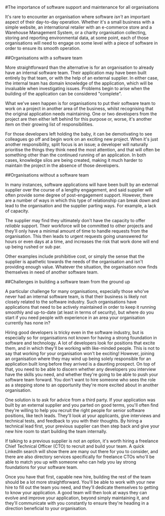 #The importance of software support and maintenance for all organisations

It's rare to encounter an organisation where software _isn't_ an important aspect of their day-to-day operation. Whether it's a small business with a simple website, an international retailer with an e-commerce store and a Warehouse Management System, or a charity organisation collecting, storing and reporting environmental data, at some point, each of those organisations will need to engage on some level with a piece of software in order to ensure its smooth operation.

##Organisations with a software team

More straightforward than the alternative is for an organisation to already have an internal software team. Their application may have been built entirely by that team, or with the help of an external supplier. In either case, the internal team has domain knowledge of the application, which will be invaluable when investigating issues. Problems begin to arise when the building of the application can be considered "complete".

What we've seen happen is for organisations to put their software team to work on a project in another area of the business, whilst recognising that the original application needs maintaining. One or two developers from the project are then either left behind for this purpose or, worse, it's another item on their growing list of responsibilities.

For those developers left holding the baby, it can be demotivating to see colleagues go off and begin work on an exciting new project. When it's just another responsibility, split focus is an issue; a developer will naturally prioritise the things they think need the most attention, and that will often be something other than the continued running of an application. In both cases, knowledge silos are being created, making it much harder to maintain the project in the absence of those developers.

##Organisations without a software team

In many instances, software applications will have been built by an external supplier over the course of a lengthy engagement, and said supplier will often provide some degree of post-engagement support. However, there are a number of ways in which this type of relationship can break down and lead to the organisation and the supplier parting ways. For example, a lack of capacity.

The supplier may find they ultimately don't have the capacity to offer _reliable_ support. Their workforce will be committed to other projects and they'll only have a minimal amount of time to handle requests from the organisation. This then leads to urgent requests going unanswered for hours or even days at a time, and increases the risk that work done will end up being rushed or sub par.

Other examples include prohibitive cost, or simply the sense that the supplier is apathetic towards the needs of the organisation and isn't providing enough value. Whatever the situation, the organisation now finds themselves in need of another software team.

##Challenges in building a software team from the ground up

A particular challenge for many organisations, especially those who've never had an internal software team, is that their business is likely not closely related to the software industry. Such organisations have applications that need to be actively maintained in order to keep it running smoothly and up-to-date (at least in terms of security), but where do you start if you need people with experience in an area your organisation currently has none in?

Hiring good developers is tricky even in the software industry, but is especially so for organisations not known for having a strong foundation in software and technology. A lot of developers look for positions that excite them, and in which they'll be working with like-minded people. This is not to say that working for your organisation won't be exciting! However, joining an organisation where they may wind up being solely responsible for an application built long before they arrived is a daunting prospect. On top of that, you need to be able to discern whether any developers you interview have the skills you need, and whether they're going to be able to push your software team forward. You don't want to hire someone who sees the role as a stepping stone to an opportunity they're more excited about in another organisation.

One solution is to ask for advice from a third party. If your application was built by an external supplier and you parted on good terms, you'll often find they're willing to help you recruit the right people for senior software positions, like tech leads. They'll look at your applicants, give interviews and technical tests, and feedback to you with their thoughts. By hiring a technical lead first, your previous supplier can then step back and give your new hire room to start building the team internally.

If talking to a previous supplier is not an option, it's worth hiring a freelance Chief Technical Officer (CTO) to recruit and build your team. A quick LinkedIn search will show there are many out there for you to consider, and there are also directory services specifically for freelance CTOs who'll be able to match you up with someone who can help you lay strong foundations for your software team.

Once you have that first, capable new hire, building the rest of the team should be a lot more straightforward. You'll be able to work with your new hire to fill out the team you need, and they'll dedicate themselves to getting to know your application. A good team will then look at ways they can evolve and improve your application, beyond simply maintaining it, and they'll communicate with you constantly to ensure they're heading in a direction beneficial to your organisation.

